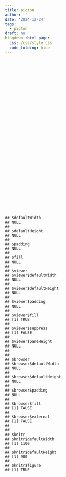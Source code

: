 ```yaml
---
title: picton
author: ''
date: '2024-12-24'
tags:
  - picton
draft: no
blogdown::html_page:
  css: /css/style.css
  code_folding: hide
---
```


<link href="{{< blogdown/postref >}}index_files/htmltools-fill/fill.css" rel="stylesheet" />
<script src="{{< blogdown/postref >}}index_files/htmlwidgets/htmlwidgets.js"></script>
<script src="{{< blogdown/postref >}}index_files/jquery/jquery-3.6.0.min.js"></script>
<link href="{{< blogdown/postref >}}index_files/leaflet/leaflet.css" rel="stylesheet" />
<script src="{{< blogdown/postref >}}index_files/leaflet/leaflet.js"></script>
<link href="{{< blogdown/postref >}}index_files/leafletfix/leafletfix.css" rel="stylesheet" />
<script src="{{< blogdown/postref >}}index_files/proj4/proj4.min.js"></script>
<script src="{{< blogdown/postref >}}index_files/Proj4Leaflet/proj4leaflet.js"></script>
<link href="{{< blogdown/postref >}}index_files/rstudio_leaflet/rstudio_leaflet.css" rel="stylesheet" />
<script src="{{< blogdown/postref >}}index_files/leaflet-binding/leaflet.js"></script>
<style>
&#10;#htmlwidget-1{
&#10;width: 1000px;
height: 800px;
border: 1.0px solid black;
}
&#10;</style>
<div class="leaflet html-widget html-fill-item" id="htmlwidget-1" style="width:672px;height:480px;"></div>
<script type="application/json" data-for="htmlwidget-1">{"x":{"options":{"crs":{"crsClass":"L.CRS.EPSG3857","code":null,"proj4def":null,"projectedBounds":null,"options":{}}},"calls":[{"method":"addTiles","args":["https://{s}.tile.openstreetmap.org/{z}/{x}/{y}.png",null,null,{"minZoom":0,"maxZoom":18,"tileSize":256,"subdomains":"abc","errorTileUrl":"","tms":false,"noWrap":false,"zoomOffset":0,"zoomReverse":false,"opacity":1,"zIndex":1,"detectRetina":false,"attribution":"&copy; <a href=\"https://openstreetmap.org/copyright/\">OpenStreetMap<\/a>,  <a href=\"https://opendatacommons.org/licenses/odbl/\">ODbL<\/a>"}]},{"method":"addMarkers","args":[-43.532214,172.636919,null,null,null,{"interactive":true,"draggable":false,"keyboard":true,"title":"","alt":"","zIndexOffset":0,"opacity":1,"riseOnHover":false,"riseOffset":250},"Christchurch",null,null,null,null,{"interactive":false,"permanent":false,"direction":"auto","opacity":1,"offset":[0,0],"textsize":"10px","textOnly":false,"className":"","sticky":true},null]}],"limits":{"lat":[-43.532214,-43.532214],"lng":[172.636919,172.636919]}},"evals":[],"jsHooks":[]}</script>

    ## $defaultWidth
    ## NULL
    ## 
    ## $defaultHeight
    ## NULL
    ## 
    ## $padding
    ## NULL
    ## 
    ## $fill
    ## NULL
    ## 
    ## $viewer
    ## $viewer$defaultWidth
    ## NULL
    ## 
    ## $viewer$defaultHeight
    ## NULL
    ## 
    ## $viewer$padding
    ## NULL
    ## 
    ## $viewer$fill
    ## [1] TRUE
    ## 
    ## $viewer$suppress
    ## [1] FALSE
    ## 
    ## $viewer$paneHeight
    ## NULL
    ## 
    ## 
    ## $browser
    ## $browser$defaultWidth
    ## NULL
    ## 
    ## $browser$defaultHeight
    ## NULL
    ## 
    ## $browser$padding
    ## NULL
    ## 
    ## $browser$fill
    ## [1] FALSE
    ## 
    ## $browser$external
    ## [1] FALSE
    ## 
    ## 
    ## $knitr
    ## $knitr$defaultWidth
    ## [1] 1100
    ## 
    ## $knitr$defaultHeight
    ## [1] 900
    ## 
    ## $knitr$figure
    ## [1] TRUE
